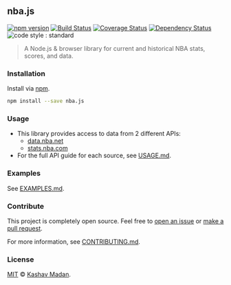 ## nba.js 

[![npm version](https://badge.fury.io/js/nba.js.svg)](https://badge.fury.io/js/nba.js) [![Build Status](https://travis-ci.org/kshvmdn/nba.js.svg?branch=master)](https://travis-ci.org/kshvmdn/nba.js) [![Coverage Status](https://coveralls.io/repos/github/kshvmdn/nba.js/badge.svg?branch=master)](https://coveralls.io/github/kshvmdn/nba.js?branch=master) [![Dependency Status](https://img.shields.io/david/kshvmdn/nba.js.svg)](https://david-dm.org/kshvmdn/nba.js) ![code style : standard](https://img.shields.io/badge/code%20style-standard-brightgreen.svg)

> A Node.js & browser library for current and historical NBA stats, scores, and data.

### Installation

Install via [npm](https://npmjs.com/packages/nba.js).

```sh
npm install --save nba.js
```

### Usage

- This library provides access to data from 2 different APIs:
  + [data.nba.net](http://data.nba.net)
  + [stats.nba.com](http://stats.nba.com)
- For the full API guide for each source, see [USAGE.md](docs/USAGE.md).

### Examples

See [EXAMPLES.md](docs/EXAMPLES.md).

### Contribute

This project is completely open source. Feel free to [open an issue](https://github.com/kshvmdn/nba.js/issues) or [make a pull request](https://github.com/kshvmdn/nba.js/pulls). 

For more information, see [CONTRIBUTING.md](docs/CONTRIBUTING.md).

### License

[MIT](./LICENSE) © [Kashav Madan](http://kshvmdn.com).
